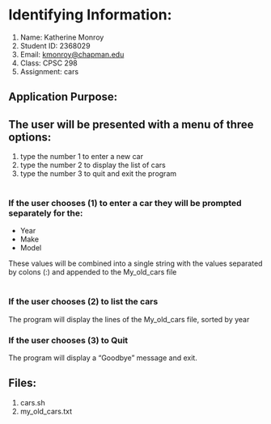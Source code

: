 # Identifying Information: 
1. Name: Katherine Monroy
2. Student ID: 2368029
3. Email: kmonroy@chapman.edu
4. Class: CPSC 298
5. Assignment: cars
   
## Application Purpose: 

## The user will be presented with a menu of three options:

1. type the number 1 to enter a new car
2. type the number 2 to display the list of cars
3. type the number 3 to quit and exit the program   
 
### If the user chooses (1) to enter a car they will be prompted separately for the: 

- Year  
- Make 
- Model  

These values will be combined into a single string with the values separated by colons (:) and appended to the My_old_cars file  
 
### If the user chooses (2) to list the cars   
The program will display the lines of the My_old_cars file, sorted by year

### If the user chooses (3) to Quit  
The program will display a “Goodbye” message and exit.

## Files:
1. cars.sh
2. my_old_cars.txt

